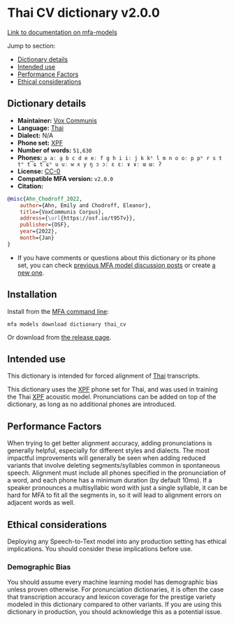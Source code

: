 
# Thai CV dictionary v2.0.0

[Link to documentation on mfa-models](https://mfa-models.readthedocs.io/en/main/dictionary/thai_cv.html)

Jump to section:

- [Dictionary details](#dictionary-details)
- [Intended use](#intended-use)
- [Performance Factors](#performance-factors)
- [Ethical considerations](#ethical-considerations)

## Dictionary details

- **Maintainer:** [Vox Communis](https://osf.io/t957v/)
- **Language:** [Thai](https://en.wikipedia.org/wiki/Thai_language)
- **Dialect:** N/A
- **Phone set:** [XPF](https://github.com/CohenPr-XPF/XPF)
- **Number of words:** `51,630`
- **Phones:** `a aː a̯ b c d e eː f g h i iː j k kʰ l m n o oː p pʰ r s t tʰ t͡ɕ t͡ɕʰ u uː w x y ŋ ɔ ɔː ɛ ɛː ɤ ɤː ɯ ɯː ʔ`
- **License:** [CC-0](https://creativecommons.org/publicdomain/zero/1.0/)
- **Compatible MFA version:** `v2.0.0`
- **Citation:**

```bibtex
@misc{Ahn_Chodroff_2022,
	author={Ahn, Emily and Chodroff, Eleanor},
	title={VoxCommunis Corpus},
	address={\url{https://osf.io/t957v}},
	publisher={OSF},
	year={2022},
	month={Jan}
}
```

- If you have comments or questions about this dictionary or its phone set, you can check [previous MFA model discussion posts](https://github.com/MontrealCorpusTools/mfa-models/discussions?discussions_q=Thai+CV+dictionary+v2.0.0) or create [a new one](https://github.com/MontrealCorpusTools/mfa-models/discussions/new).

## Installation

Install from the [MFA command line](https://montreal-forced-aligner.readthedocs.io/en/latest/user_guide/models/index.html):

```
mfa models download dictionary thai_cv
```

Or download from [the release page](https://github.com/MontrealCorpusTools/mfa-models/releases/tag/dictionary-thai_cv-v2.0.0).

## Intended use

This dictionary is intended for forced alignment of [Thai](https://en.wikipedia.org/wiki/Thai_language) transcripts.

This dictionary uses the [XPF](https://github.com/CohenPr-XPF/XPF) phone set for Thai, and was used in training the Thai [XPF](https://github.com/CohenPr-XPF/XPF) acoustic model. Pronunciations can be added on top of the dictionary, as long as no additional phones are introduced.

## Performance Factors

When trying to get better alignment accuracy, adding pronunciations is generally helpful, especially for different styles and dialects. The most impactful improvements will generally be seen when adding reduced variants that involve deleting segments/syllables common in spontaneous speech.  Alignment must include all phones specified in the pronunciation of a word, and each phone has a minimum duration (by default 10ms). If a speaker pronounces a multisyllabic word with just a single syllable, it can be hard for MFA to fit all the segments in, so it will lead to alignment errors on adjacent words as well.

## Ethical considerations

Deploying any Speech-to-Text model into any production setting has ethical implications. You should consider these implications before use.

### Demographic Bias

You should assume every machine learning model has demographic bias unless proven otherwise. For pronunciation dictionaries, it is often the case that transcription accuracy and lexicon coverage for the prestige variety modeled in this dictionary compared to other variants. If you are using this dictionary in production, you should acknowledge this as a potential issue.
